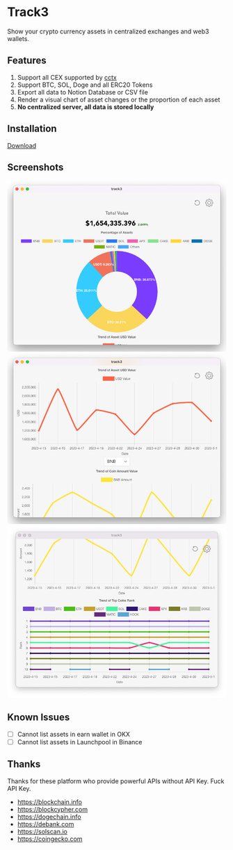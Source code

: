 # Track3

Show your crypto currency assets in centralized exchanges and web3 wallets.

## Features

1. Support all CEX supported by [cctx](https://github.com/ccxt/ccxt)
2. Support BTC, SOL, Doge and all ERC20 Tokens
3. Export all data to Notion Database or CSV file
4. Render a visual chart of asset changes or the proportion of each asset
5. **No centralized server, all data is stored locally**

## Installation

[Download](https://github.com/domechn/track3/releases)

## Screenshots

![sc1](./images/demo/sc1.png)
![sc2](./images/demo/sc2.png)
![sc3](./images/demo/sc3.png)

## Known Issues

- [ ] Cannot list assets in earn wallet in OKX
- [ ] Cannot list assets in Launchpool in Binance

## Thanks

Thanks for these platform who provide powerful APIs without API Key. Fuck API Key.

- https://blockchain.info
- https://blockcypher.com
- https://dogechain.info
- https://debank.com
- https://solscan.io
- https://coingecko.com
